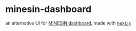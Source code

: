 # minesin-dashboard

an alternative UI for [MINESIN dashboard](https://minesin.krissada.com/), made with [next.js](https://nextjs.org/)
